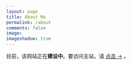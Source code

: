 ```yaml
---
layout: page
title: About Me 
permalink: /about
comments: false
image: 
imageshadow: true
---
```


目前，该网站正在**建设中**。要访问主站，请 <a target="_blank" href="https://trust-web.github.io/" class="btn btn-dark"> 点击 &rarr;</a> 。

